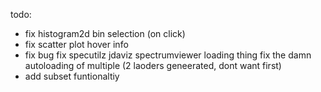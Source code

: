 todo:
- fix histogram2d bin selection (on click)
- fix scatter plot hover info
- fix bug
 fix specutilz jdaviz spectrumviewer loading thing
 fix the damn autoloading of multiple (2 laoders geneerated, dont want first)
- add subset funtionaltiy
